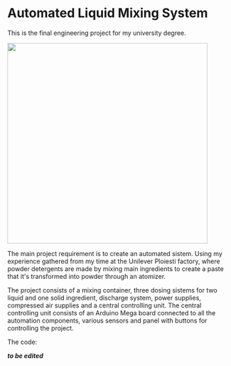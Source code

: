 # Automated Liquid Mixing System

This is the final engineering project for my university degree.

<img src="Photos/IMG_3699b.JPG" width=450>

The main project requirement is to create an automated sistem. Using my experience gathered from my time at the Unilever Ploiesti factory, where powder detergents are made by mixing main ingredients to create a paste that it's transformed into powder through an atomizer.

The project consists of a mixing container, three dosing sistems for two liquid and one solid ingredient, discharge system, power supplies, compressed air supplies and a central controlling unit. The central controlling unit consists of an Arduino Mega board connected to all the automation components, various sensors and panel with buttons for controlling the project.

The code:

***to be edited***

